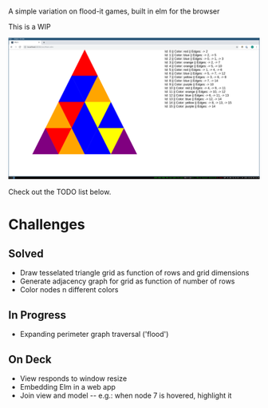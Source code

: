 ###
A simple variation on flood-it games, built in elm for the browser

This is a WIP

![Progress](./progress.png)

Check out the TODO list below.

# Challenges

## Solved

- Draw tesselated triangle grid as function of rows and grid dimensions
- Generate adjacency graph for grid as function of number of rows
- Color nodes n different colors

## In Progress

- Expanding perimeter graph traversal ('flood')

## On Deck

- View responds to window resize
- Embedding Elm in a web app
- Join view and model -- e.g.: when node 7 is hovered, highlight it
